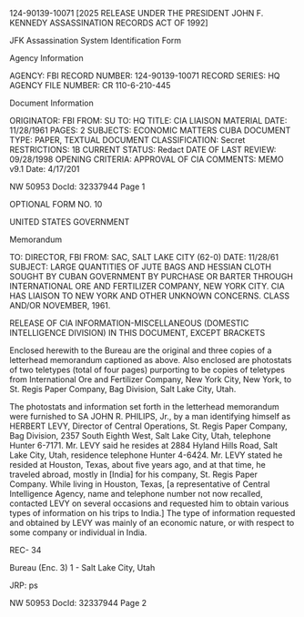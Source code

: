 124-90139-10071 [2025 RELEASE UNDER THE PRESIDENT JOHN F. KENNEDY ASSASSINATION RECORDS ACT OF 1992]

JFK Assassination System
Identification Form

Agency Information

AGENCY: FBI
RECORD NUMBER: 124-90139-10071
RECORD SERIES: HQ
AGENCY FILE NUMBER: CR 110-6-210-445

Document Information

ORIGINATOR: FBI
FROM: SU
TO: HQ
TITLE: CIA LIAISON MATERIAL
DATE: 11/28/1961
PAGES: 2
SUBJECTS: ECONOMIC MATTERS CUBA
DOCUMENT TYPE: PAPER, TEXTUAL DOCUMENT
CLASSIFICATION: Secret
RESTRICTIONS: 1B
CURRENT STATUS: Redact
DATE OF LAST REVIEW: 09/28/1998
OPENING CRITERIA: APPROVAL OF CIA
COMMENTS: MEMO
v9.1
Date: 4/17/201

NW 50953 DocId: 32337944 Page 1

OPTIONAL FORM NO. 10

UNITED STATES GOVERNMENT

Memorandum

TO: DIRECTOR, FBI
FROM: SAC, SALT LAKE CITY (62-0)
DATE: 11/28/61
SUBJECT: LARGE QUANTITIES OF JUTE BAGS AND HESSIAN CLOTH SOUGHT BY CUBAN GOVERNMENT BY PURCHASE OR BARTER THROUGH INTERNATIONAL ORE AND FERTILIZER COMPANY, NEW YORK CITY. CIA HAS LIAISON TO NEW YORK AND OTHER UNKNOWN CONCERNS. CLASS AND/OR NOVEMBER, 1961.

RELEASE OF CIA INFORMATION-MISCELLANEOUS (DOMESTIC INTELLIGENCE DIVISION) IN THIS DOCUMENT, EXCEPT BRACKETS

Enclosed herewith to the Bureau are the original and three copies of a letterhead memorandum captioned as above. Also enclosed are photostats of two teletypes (total of four pages) purporting to be copies of teletypes from International Ore and Fertilizer Company, New York City, New York, to St. Regis Paper Company, Bag Division, Salt Lake City, Utah.

The photostats and information set forth in the letterhead memorandum were furnished to SA JOHN R. PHILIPS, Jr., by a man identifying himself as HERBERT LEVY, Director of Central Operations, St. Regis Paper Company, Bag Division, 2357 South Eighth West, Salt Lake City, Utah, telephone Hunter 6-7171. Mr. LEVY said he resides at 2884 Hyland Hills Road, Salt Lake City, Utah, residence telephone Hunter 4-6424. Mr. LEVY stated he resided at Houston, Texas, about five years ago, and at that time, he traveled abroad, mostly in [India] for his company, St. Regis Paper Company. While living in Houston, Texas, [a representative of Central Intelligence Agency, name and telephone number not now recalled, contacted LEVY on several occasions and requested him to obtain various types of information on his trips to India.] The type of information requested and obtained by LEVY was mainly of an economic nature, or with respect to some company or individual in India.

REC- 34

Bureau (Enc. 3)
1 - Salt Lake City, Utah

JRP: ps

NW 50953 DocId: 32337944 Page 2
